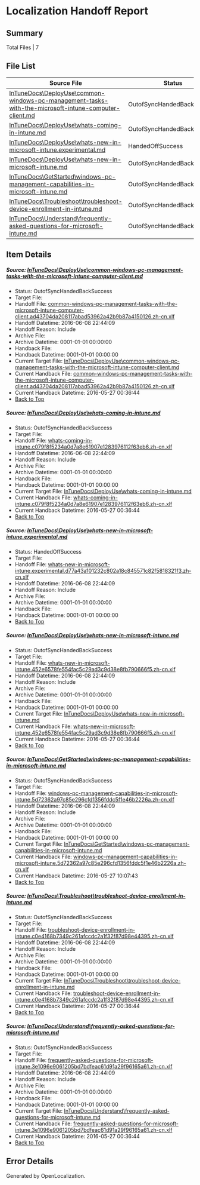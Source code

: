 # <a name='report-top'></a> Localization Handoff Report

## Summary
 Total Files | 7

## File List
 Source File | Status | Details 
 ----------- | ------ | ------- 
 [InTuneDocs\DeployUse\common-windows-pc-management-tasks-with-the-microsoft-intune-computer-client.md](https://github.com/Microsoft/IntuneDocs-pr/blob/530bf3234001946776593ae0257ea72a06c8612f/InTuneDocs/DeployUse/common-windows-pc-management-tasks-with-the-microsoft-intune-computer-client.md) | OutofSyncHandedBackSuccess | [Details](#222b9aac19993f184ff68800a00f8d9df8b3623718)
 [InTuneDocs\DeployUse\whats-coming-in-intune.md](https://github.com/Microsoft/IntuneDocs-pr/blob/4439b093a30995176dfc67c501da261f389cf193/InTuneDocs/DeployUse/whats-coming-in-intune.md) | OutofSyncHandedBackSuccess | [Details](#4a3a4ef00610db6f7819295975f69be4f4330d62255)
 [InTuneDocs\DeployUse\whats-new-in-microsoft-intune.experimental.md](https://github.com/Microsoft/IntuneDocs-pr/blob/a6fc9d29c5a3588a7d81658b6ee02232c346ba74/InTuneDocs/DeployUse/whats-new-in-microsoft-intune.experimental.md) | HandedOffSuccess | [Details](#53abc76251705c5f39a139ccfecb834e6a02d70d257)
 [InTuneDocs\DeployUse\whats-new-in-microsoft-intune.md](https://github.com/Microsoft/IntuneDocs-pr/blob/a6fc9d29c5a3588a7d81658b6ee02232c346ba74/InTuneDocs/DeployUse/whats-new-in-microsoft-intune.md) | OutofSyncHandedBackSuccess | [Details](#7ba8e046cfcb9ff988fdaaaaa8a87a78c27a8669258)
 [InTuneDocs\GetStarted\windows-pc-management-capabilities-in-microsoft-intune.md](https://github.com/Microsoft/IntuneDocs-pr/blob/530bf3234001946776593ae0257ea72a06c8612f/InTuneDocs/GetStarted/windows-pc-management-capabilities-in-microsoft-intune.md) | OutofSyncHandedBackSuccess | [Details](#f8eeac89dc782b62de8f25212c11f0f5284cc53e534)
 [InTuneDocs\Troubleshoot\troubleshoot-device-enrollment-in-intune.md](https://github.com/Microsoft/IntuneDocs-pr/blob/9da2f2e4d45ea81597b7df6900fdf864f900917d/InTuneDocs/Troubleshoot/troubleshoot-device-enrollment-in-intune.md) | OutofSyncHandedBackSuccess | [Details](#3380b83c907650ce407ffc5bec769fa4eb9a2b731141)
 [InTuneDocs\Understand\frequently-asked-questions-for-microsoft-intune.md](https://github.com/Microsoft/IntuneDocs-pr/blob/530bf3234001946776593ae0257ea72a06c8612f/InTuneDocs/Understand/frequently-asked-questions-for-microsoft-intune.md) | OutofSyncHandedBackSuccess | [Details](#2b146d33d60b7cab2b05fc43a6318fc2c477d6211149)

## Item Details
##### <a name='222b9aac19993f184ff68800a00f8d9df8b3623718'></a> Source: [InTuneDocs\DeployUse\common-windows-pc-management-tasks-with-the-microsoft-intune-computer-client.md](https://github.com/Microsoft/IntuneDocs-pr/blob/530bf3234001946776593ae0257ea72a06c8612f/InTuneDocs/DeployUse/common-windows-pc-management-tasks-with-the-microsoft-intune-computer-client.md)
* Status: OutofSyncHandedBackSuccess
* Target File: 
* Handoff File: [common-windows-pc-management-tasks-with-the-microsoft-intune-computer-client.ad43704da208117abad53962a42b9b87a4150126.zh-cn.xlf](https://github.com/Microsoft/EM.handoff/blob/3e468c70233422ef2e187fe81f8cb42b6e119ee3/ol-handoff/Microsoft/IntuneDocs-pr.zh-cn/master/common-windows-pc-management-tasks-with-the-microsoft-intune-computer-client.ad43704da208117abad53962a42b9b87a4150126.zh-cn.xlf)
* Handoff Datetime: 2016-06-08 22:44:09
* Handoff Reason: Include
* Archive File: 
* Archive Datetime: 0001-01-01 00:00:00
* Handback File: 
* Handback Datetime: 0001-01-01 00:00:00
* Current Target File: [InTuneDocs\DeployUse\common-windows-pc-management-tasks-with-the-microsoft-intune-computer-client.md](https://github.com/Microsoft/IntuneDocs-pr.zh-cn/blob/fa62597a693a9936c74a3e4cb62c423306fc1ae7/InTuneDocs/DeployUse/common-windows-pc-management-tasks-with-the-microsoft-intune-computer-client.md)
* Current Handback File: [common-windows-pc-management-tasks-with-the-microsoft-intune-computer-client.ad43704da208117abad53962a42b9b87a4150126.zh-cn.xlf](https://github.com/Microsoft/EM.handback/blob/cabb047614e41dee0ff88d84ebf91c23d6b6ebde/ol-handback/Microsoft/IntuneDocs-pr.zh-cn/master/common-windows-pc-management-tasks-with-the-microsoft-intune-computer-client.ad43704da208117abad53962a42b9b87a4150126.zh-cn.xlf)
* Current Handback Datetime: 2016-05-27 00:36:44
* [Back to Top](#report-top)

##### <a name='4a3a4ef00610db6f7819295975f69be4f4330d62255'></a> Source: [InTuneDocs\DeployUse\whats-coming-in-intune.md](https://github.com/Microsoft/IntuneDocs-pr/blob/4439b093a30995176dfc67c501da261f389cf193/InTuneDocs/DeployUse/whats-coming-in-intune.md)
* Status: OutofSyncHandedBackSuccess
* Target File: 
* Handoff File: [whats-coming-in-intune.c079f8f5234a0d7a8e61907e1283976112f63eb6.zh-cn.xlf](https://github.com/Microsoft/EM.handoff/blob/3e468c70233422ef2e187fe81f8cb42b6e119ee3/ol-handoff/Microsoft/IntuneDocs-pr.zh-cn/master/whats-coming-in-intune.c079f8f5234a0d7a8e61907e1283976112f63eb6.zh-cn.xlf)
* Handoff Datetime: 2016-06-08 22:44:09
* Handoff Reason: Include
* Archive File: 
* Archive Datetime: 0001-01-01 00:00:00
* Handback File: 
* Handback Datetime: 0001-01-01 00:00:00
* Current Target File: [InTuneDocs\DeployUse\whats-coming-in-intune.md](https://github.com/Microsoft/IntuneDocs-pr.zh-cn/blob/fa62597a693a9936c74a3e4cb62c423306fc1ae7/InTuneDocs/DeployUse/whats-coming-in-intune.md)
* Current Handback File: [whats-coming-in-intune.c079f8f5234a0d7a8e61907e1283976112f63eb6.zh-cn.xlf](https://github.com/Microsoft/EM.handback/blob/cabb047614e41dee0ff88d84ebf91c23d6b6ebde/ol-handback/Microsoft/IntuneDocs-pr.zh-cn/master/whats-coming-in-intune.c079f8f5234a0d7a8e61907e1283976112f63eb6.zh-cn.xlf)
* Current Handback Datetime: 2016-05-27 00:36:44
* [Back to Top](#report-top)

##### <a name='53abc76251705c5f39a139ccfecb834e6a02d70d257'></a> Source: [InTuneDocs\DeployUse\whats-new-in-microsoft-intune.experimental.md](https://github.com/Microsoft/IntuneDocs-pr/blob/a6fc9d29c5a3588a7d81658b6ee02232c346ba74/InTuneDocs/DeployUse/whats-new-in-microsoft-intune.experimental.md)
* Status: HandedOffSuccess
* Target File: 
* Handoff File: [whats-new-in-microsoft-intune.experimental.d77a43a101232c802a18c845571c82f5818321f3.zh-cn.xlf](https://github.com/Microsoft/EM.handoff/blob/3e468c70233422ef2e187fe81f8cb42b6e119ee3/ol-handoff/Microsoft/IntuneDocs-pr.zh-cn/master/whats-new-in-microsoft-intune.experimental.d77a43a101232c802a18c845571c82f5818321f3.zh-cn.xlf)
* Handoff Datetime: 2016-06-08 22:44:09
* Handoff Reason: Include
* Archive File: 
* Archive Datetime: 0001-01-01 00:00:00
* Handback File: 
* Handback Datetime: 0001-01-01 00:00:00
* [Back to Top](#report-top)

##### <a name='7ba8e046cfcb9ff988fdaaaaa8a87a78c27a8669258'></a> Source: [InTuneDocs\DeployUse\whats-new-in-microsoft-intune.md](https://github.com/Microsoft/IntuneDocs-pr/blob/a6fc9d29c5a3588a7d81658b6ee02232c346ba74/InTuneDocs/DeployUse/whats-new-in-microsoft-intune.md)
* Status: OutofSyncHandedBackSuccess
* Target File: 
* Handoff File: [whats-new-in-microsoft-intune.452e6578fe554fac5c29ad3c9d38e8fb790666f5.zh-cn.xlf](https://github.com/Microsoft/EM.handoff/blob/3e468c70233422ef2e187fe81f8cb42b6e119ee3/ol-handoff/Microsoft/IntuneDocs-pr.zh-cn/master/whats-new-in-microsoft-intune.452e6578fe554fac5c29ad3c9d38e8fb790666f5.zh-cn.xlf)
* Handoff Datetime: 2016-06-08 22:44:09
* Handoff Reason: Include
* Archive File: 
* Archive Datetime: 0001-01-01 00:00:00
* Handback File: 
* Handback Datetime: 0001-01-01 00:00:00
* Current Target File: [InTuneDocs\DeployUse\whats-new-in-microsoft-intune.md](https://github.com/Microsoft/IntuneDocs-pr.zh-cn/blob/fa62597a693a9936c74a3e4cb62c423306fc1ae7/InTuneDocs/DeployUse/whats-new-in-microsoft-intune.md)
* Current Handback File: [whats-new-in-microsoft-intune.452e6578fe554fac5c29ad3c9d38e8fb790666f5.zh-cn.xlf](https://github.com/Microsoft/EM.handback/blob/cabb047614e41dee0ff88d84ebf91c23d6b6ebde/ol-handback/Microsoft/IntuneDocs-pr.zh-cn/master/whats-new-in-microsoft-intune.452e6578fe554fac5c29ad3c9d38e8fb790666f5.zh-cn.xlf)
* Current Handback Datetime: 2016-05-27 00:36:44
* [Back to Top](#report-top)

##### <a name='f8eeac89dc782b62de8f25212c11f0f5284cc53e534'></a> Source: [InTuneDocs\GetStarted\windows-pc-management-capabilities-in-microsoft-intune.md](https://github.com/Microsoft/IntuneDocs-pr/blob/530bf3234001946776593ae0257ea72a06c8612f/InTuneDocs/GetStarted/windows-pc-management-capabilities-in-microsoft-intune.md)
* Status: OutofSyncHandedBackSuccess
* Target File: 
* Handoff File: [windows-pc-management-capabilities-in-microsoft-intune.5d72362a97c85e296cfd1356fddc5f1e46b2226a.zh-cn.xlf](https://github.com/Microsoft/EM.handoff/blob/3e468c70233422ef2e187fe81f8cb42b6e119ee3/ol-handoff/Microsoft/IntuneDocs-pr.zh-cn/master/windows-pc-management-capabilities-in-microsoft-intune.5d72362a97c85e296cfd1356fddc5f1e46b2226a.zh-cn.xlf)
* Handoff Datetime: 2016-06-08 22:44:09
* Handoff Reason: Include
* Archive File: 
* Archive Datetime: 0001-01-01 00:00:00
* Handback File: 
* Handback Datetime: 0001-01-01 00:00:00
* Current Target File: [InTuneDocs\GetStarted\windows-pc-management-capabilities-in-microsoft-intune.md](https://github.com/Microsoft/IntuneDocs-pr.zh-cn/blob/d186e58896dd369698601db64f8fd8e04e4b48c7/InTuneDocs/GetStarted/windows-pc-management-capabilities-in-microsoft-intune.md)
* Current Handback File: [windows-pc-management-capabilities-in-microsoft-intune.5d72362a97c85e296cfd1356fddc5f1e46b2226a.zh-cn.xlf](https://github.com/Microsoft/EM.handback/blob/7701e1b466e1c3be88662c2afcc1e7bf68b2f626/ol-handback/Microsoft/IntuneDocs-pr.zh-cn/master/windows-pc-management-capabilities-in-microsoft-intune.5d72362a97c85e296cfd1356fddc5f1e46b2226a.zh-cn.xlf)
* Current Handback Datetime: 2016-05-27 10:07:43
* [Back to Top](#report-top)

##### <a name='3380b83c907650ce407ffc5bec769fa4eb9a2b731141'></a> Source: [InTuneDocs\Troubleshoot\troubleshoot-device-enrollment-in-intune.md](https://github.com/Microsoft/IntuneDocs-pr/blob/9da2f2e4d45ea81597b7df6900fdf864f900917d/InTuneDocs/Troubleshoot/troubleshoot-device-enrollment-in-intune.md)
* Status: OutofSyncHandedBackSuccess
* Target File: 
* Handoff File: [troubleshoot-device-enrollment-in-intune.c0e4168b7349c261afccdc2a1f32f87d98e44395.zh-cn.xlf](https://github.com/Microsoft/EM.handoff/blob/3e468c70233422ef2e187fe81f8cb42b6e119ee3/ol-handoff/Microsoft/IntuneDocs-pr.zh-cn/master/troubleshoot-device-enrollment-in-intune.c0e4168b7349c261afccdc2a1f32f87d98e44395.zh-cn.xlf)
* Handoff Datetime: 2016-06-08 22:44:09
* Handoff Reason: Include
* Archive File: 
* Archive Datetime: 0001-01-01 00:00:00
* Handback File: 
* Handback Datetime: 0001-01-01 00:00:00
* Current Target File: [InTuneDocs\Troubleshoot\troubleshoot-device-enrollment-in-intune.md](https://github.com/Microsoft/IntuneDocs-pr.zh-cn/blob/fa62597a693a9936c74a3e4cb62c423306fc1ae7/InTuneDocs/Troubleshoot/troubleshoot-device-enrollment-in-intune.md)
* Current Handback File: [troubleshoot-device-enrollment-in-intune.c0e4168b7349c261afccdc2a1f32f87d98e44395.zh-cn.xlf](https://github.com/Microsoft/EM.handback/blob/cabb047614e41dee0ff88d84ebf91c23d6b6ebde/ol-handback/Microsoft/IntuneDocs-pr.zh-cn/master/troubleshoot-device-enrollment-in-intune.c0e4168b7349c261afccdc2a1f32f87d98e44395.zh-cn.xlf)
* Current Handback Datetime: 2016-05-27 00:36:44
* [Back to Top](#report-top)

##### <a name='2b146d33d60b7cab2b05fc43a6318fc2c477d6211149'></a> Source: [InTuneDocs\Understand\frequently-asked-questions-for-microsoft-intune.md](https://github.com/Microsoft/IntuneDocs-pr/blob/530bf3234001946776593ae0257ea72a06c8612f/InTuneDocs/Understand/frequently-asked-questions-for-microsoft-intune.md)
* Status: OutofSyncHandedBackSuccess
* Target File: 
* Handoff File: [frequently-asked-questions-for-microsoft-intune.3e1096e9061205bd7bdfeac61d91a29f96165a61.zh-cn.xlf](https://github.com/Microsoft/EM.handoff/blob/3e468c70233422ef2e187fe81f8cb42b6e119ee3/ol-handoff/Microsoft/IntuneDocs-pr.zh-cn/master/frequently-asked-questions-for-microsoft-intune.3e1096e9061205bd7bdfeac61d91a29f96165a61.zh-cn.xlf)
* Handoff Datetime: 2016-06-08 22:44:09
* Handoff Reason: Include
* Archive File: 
* Archive Datetime: 0001-01-01 00:00:00
* Handback File: 
* Handback Datetime: 0001-01-01 00:00:00
* Current Target File: [InTuneDocs\Understand\frequently-asked-questions-for-microsoft-intune.md](https://github.com/Microsoft/IntuneDocs-pr.zh-cn/blob/fa62597a693a9936c74a3e4cb62c423306fc1ae7/InTuneDocs/Understand/frequently-asked-questions-for-microsoft-intune.md)
* Current Handback File: [frequently-asked-questions-for-microsoft-intune.3e1096e9061205bd7bdfeac61d91a29f96165a61.zh-cn.xlf](https://github.com/Microsoft/EM.handback/blob/cabb047614e41dee0ff88d84ebf91c23d6b6ebde/ol-handback/Microsoft/IntuneDocs-pr.zh-cn/master/frequently-asked-questions-for-microsoft-intune.3e1096e9061205bd7bdfeac61d91a29f96165a61.zh-cn.xlf)
* Current Handback Datetime: 2016-05-27 00:36:44
* [Back to Top](#report-top)


## Error Details

Generated by OpenLocalization.
